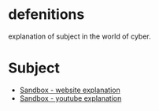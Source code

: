 <!-- press ctrl+K then V to open a preview of the MarkDown file  -->
# defenitions
explanation of subject in the world of cyber.


# Subject
* [Sandbox - website explanation](https://searchsecurity.techtarget.com/definition/sandbox)  <!-- note we must have 2 spaces here for a newline-->  
* [Sandbox - youtube explanation](https://www.youtube.com/watch?v=29e0CtgXZSI)
